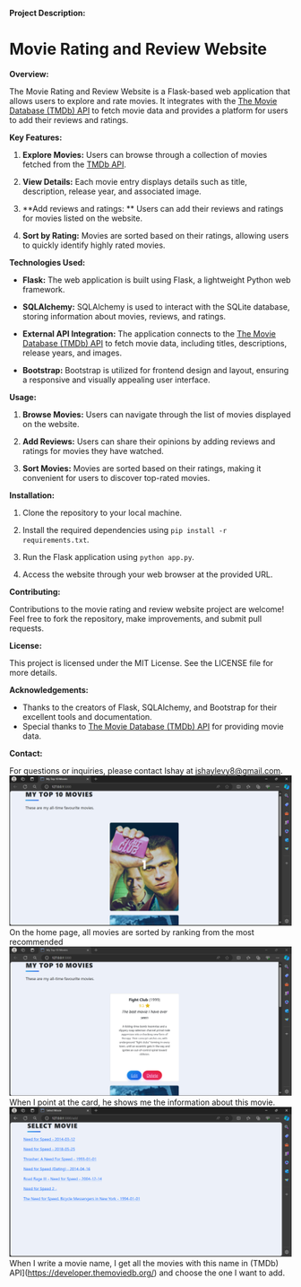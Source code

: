 **Project Description:**
# Movie Rating and Review Website
**Overview:**

The Movie Rating and Review Website is a Flask-based web application that allows users to explore and rate movies. It integrates with the [The Movie Database (TMDb) API](https://developer.themoviedb.org/) to fetch movie data and provides a platform for users to add their reviews and ratings.

**Key Features:**

1. **Explore Movies:** Users can browse through a collection of movies fetched from the [TMDb API](https://developer.themoviedb.org/).

2. **View Details:** Each movie entry displays details such as title, description, release year, and associated image.

3. **Add reviews and ratings: ** Users can add their reviews and ratings for movies listed on the website.

4. **Sort by Rating:** Movies are sorted based on their ratings, allowing users to quickly identify highly rated movies.

**Technologies Used:**

- **Flask:** The web application is built using Flask, a lightweight Python web framework.
  
- **SQLAlchemy:** SQLAlchemy is used to interact with the SQLite database, storing information about movies, reviews, and ratings.

- **External API Integration:** The application connects to the [The Movie Database (TMDb) API](https://developer.themoviedb.org/) to fetch movie data, including titles, descriptions, release years, and images.

- **Bootstrap:** Bootstrap is utilized for frontend design and layout, ensuring a responsive and visually appealing user interface.

**Usage:**

1. **Browse Movies:** Users can navigate through the list of movies displayed on the website.
  
2. **Add Reviews:** Users can share their opinions by adding reviews and ratings for movies they have watched.

3. **Sort Movies:** Movies are sorted based on their ratings, making it convenient for users to discover top-rated movies.

**Installation:**

1. Clone the repository to your local machine.
  
2. Install the required dependencies using `pip install -r requirements.txt`.

3. Run the Flask application using `python app.py`.

4. Access the website through your web browser at the provided URL.

**Contributing:**

Contributions to the movie rating and review website project are welcome! Feel free to fork the repository, make improvements, and submit pull requests.

**License:**

This project is licensed under the MIT License. See the LICENSE file for more details.

**Acknowledgements:**

- Thanks to the creators of Flask, SQLAlchemy, and Bootstrap for their excellent tools and documentation.
- Special thanks to [The Movie Database (TMDb) API](https://developer.themoviedb.org/) for providing movie data.

**Contact:**

For questions or inquiries, please contact Ishay at ishaylevy8@gmail.com.
![front card](photos/Front_Card.PNG)
On the home page, all movies are sorted by ranking from the most recommended
![back card](photos/Back_Card.PNG)
When I point at the card, he shows me the information about this movie.
![api results](photos/Api_Results.PNG)
When I write a movie name, I get all the movies with this name in (TMDb) API](https://developer.themoviedb.org/) and choose the one I want to add.
